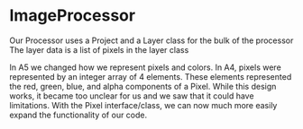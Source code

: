 # ImageProcessor
Our Processor uses a Project and a Layer class for the bulk of the processor
The layer data is a list of pixels in the layer class


In A5 we changed how we represent pixels and colors. In A4, pixels were represented by an
integer array of 4 elements. These elements represented the red, green, blue, and alpha 
components of a Pixel. While this design works, it became too unclear for us and we saw that
it could have limitations. With the Pixel interface/class, we can now much more easily
expand the functionality of our code.